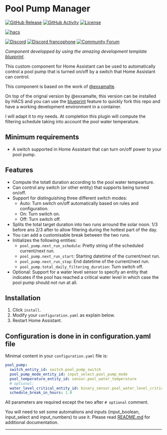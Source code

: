# Pool Pump Manager

[![GitHub Release][releases-shield]][releases]
[![GitHub Activity][commits-shield]][commits]
[![License][license-shield]][license]

[![hacs][hacsbadge]][hacs]

[![Discord][discord-shield]][discord]
[![Discord francophone][discord-fr-shield]][discord-fr]
[![Community Forum][forum-shield]][forum]

_Component developped by using the amazing development template [blueprint][blueprint]._

This custom component for Home Assistant can be used to automatically control
a pool pump that is turned on/off by a switch that Home Assistant can control.

This component is based on the work of [@exxamalte](https://github.com/exxamalte/home-assistant-customisations/tree/master/pool-pump).

On top of the orignal version by @exxamalte, this version can be installed by HACS
and you can use the [blueprint][blueprint] feature to quickly fork this repo and
have a working development environment in a container.

I will adapt it to my needs. At completion this plugin will compute the filtering
schedule taking into account the pool water temperature.

## Minimum requirements

* A switch supported in Home Assistant that can turn on/off power to your
  pool pump.

## Features

* Compute the totatl duration according to the pool water tempearture.
* Can control any switch (or other entity) that supports being turned on/off.
* Support for distinguishing three different switch modes:
    * Auto: Turn switch on/off automatically based on rules and configuration.
    * On: Turn switch on.
    * Off: Turn switch off.
* Splits the total target duration into two runs arround the solar noon.
1/3 before ans 2/3 after to allow filtering during the hottest part of the day.
* You can add a customisable break between the two runs.
* Initializes the following entities:
    * `pool_pump.next_run_schedule`: Pretty string of the scheduled current/next run.
    * `pool_pump.next_run_start`: Starting datetime of the current/next run.
    * `pool_pump.next_run_stop`: End datetime of the current/next run.
    * `pool_pump.total_daily_filtering_duration`: Turn switch off.
* Optional: Support for a water level sensor to specify an entity that indicates if the
  pool has reached a critical water level in which case the pool pump should
  not run at all.

## Installation

1. Click `install`.
2. Modify your `configuration.yaml` as explain below.
3. Restart Home Assistant.


## Configuration is done in in configuration.yaml file

Minimal content in your `configuration.yaml` file is:

```yaml
pool_pump:
  switch_entity_id: switch.pool_pump_switch
  pool_pump_mode_entity_id: input_select.pool_pump_mode
  pool_temperature_entity_id: sensor.pool_water_temperature
  # optional:
  water_level_critical_entity_id: binary_sensor.pool_water_level_critical
  schedule_break_in_hours: 1.0
```

All parameters are required except the two after `# optional` comment.

You will need to set some automations and inputs (input_boolean, input_select and input_numbers)
to use it. Please read [README.md](https://github.com/oncleben31/ha-pool_pump/blob/master/README.md) for additional documentation.

<!---->

<!---->

***

[blueprint]: https://github.com/custom-components/blueprint
[commits-shield]: https://img.shields.io/github/commit-activity/y/oncleben31/ha-pool_pump.svg?style=for-the-badge
[commits]: https://github.com/oncleben31/ha-pool_pump/commits/master
[hacs]: https://github.com/custom-components/hacs
[hacsbadge]: https://img.shields.io/badge/HACS-Custom-orange.svg?style=for-the-badge
[discord]: https://discord.gg/Qa5fW2R
[discord-fr]: https://discord.gg/JeTFJzE$
[discord-shield]: https://img.shields.io/discord/330944238910963714.svg?style=for-the-badge&label=HA%20Discord
[discord-fr-shield]: https://img.shields.io/discord/542746125292273674?style=for-the-badge&label=Discord%20francophone
[forum-shield]: https://img.shields.io/badge/community-forum-brightgreen.svg?style=for-the-badge
[forum]: https://community.home-assistant.io/
[license-shield]: https://img.shields.io/github/license/custom-components/blueprint.svg?style=for-the-badge
[releases-shield]: https://img.shields.io/github/release/oncleben31/ha-pool_pump.svg?style=for-the-badge
[releases]: https://github.com/oncleben31/ha-pool_pump/releases
[license]: https://github.com/oncleben31/ha-pool_pump/blob/master/LICENSE